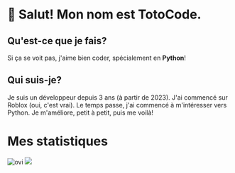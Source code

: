 # 👋 Salut! Mon nom est TotoCode.

## Qu'est-ce que je fais?
Si ça se voit pas, j'aime bien coder, spécialement en **Python**!

## Qui suis-je?
Je suis un développeur depuis 3 ans (à partir de 2023). J'ai commencé sur Roblox (oui, c'est vrai). Le temps passe, j'ai commencé à m'intéresser vers Python. Je m'améliore, petit à petit, puis me voilà!

# Mes statistiques
<img src="https://github-readme-stats.vercel.app/api/top-langs?username=TotoCodeFR&show_icons=true&locale=en&layout=compact&theme=chartreuse-dark" alt="ovi" />
<img src="https://metrics.lecoq.io/TotoCodeFR?template=classic&base.header=0&gists=1&lines=1&config.timezone=France%2FParis" />
